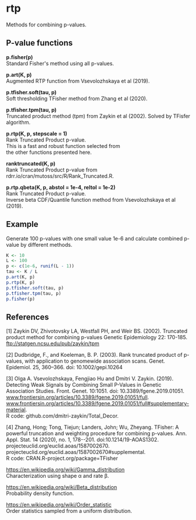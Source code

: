 
# rtp  

Methods for combining p-values.

## P-value functions

**p.fisher(p)**  
Standard Fisher's method using all p-values.  

**p.art(K, p)**  
Augmented RTP function from Vsevolozhskaya et al (2019).  

**p.tfisher.soft(tau, p)**  
Soft thresholding TFisher method from Zhang et al (2020).  

**p.tfisher.tpm(tau, p)**  
Truncated product method (tpm) from Zaykin et al (2002).
Solved by TFisfer algorithm.  

**p.rtp(K, p, stepscale = 1)**  
Rank Truncated Product p-value.  
This is a fast and robust function selected from  
the other functions presented here.

**ranktruncated(K, p)**  
Rank Truncated Product p-value from
rdrr.io/cran/mutoss/src/R/Rank_Truncated.R.

**p.rtp.qbeta(K, p, abstol = 1e-4, reltol = 1e-2)**  
Rank Truncated Product p-value.  
Inverse beta CDF/Quantile function method from Vsevolozhskaya et al (2019).

## Example

Generate 100 p-values with one small value 1e-6 and calculate
combined p-value by different methods.

```R
K <- 10
L <- 100
p <- c(1e-6, runif(L - 1))
tau <- K / L
p.art(K, p)
p.rtp(K, p)
p.tfisher.soft(tau, p)
p.tfisher.tpm(tau, p)
p.fisher(p)
```

## References

[1] Zaykin DV, Zhivotovsky LA, Westfall PH, and Weir BS. (2002).
Truncated product method for combining p-values
Genetic Epidemiology 22: 170-185.
ftp://statgen.ncsu.edu/pub/zaykin/tpm  

[2] Dudbridge, F., and Koeleman, B. P. (2003).
Rank truncated product of p-values, with application to genomewide association scans.
Genet. Epidemiol. 25, 360–366. doi: 10.1002/gepi.10264  

[3] Olga A. Vsevolozhskaya, Fengjiao Hu and Dmitri V. Zaykin. (2019). Detecting Weak Signals by Combining Small P-Values in Genetic Association Studies.
Front. Genet. 10:1051. doi: 10.3389/fgene.2019.01051.  
www.frontiersin.org/articles/10.3389/fgene.2019.01051/full. www.frontiersin.org/articles/10.3389/fgene.2019.01051/full#supplementary-material.  
R code: github.com/dmitri-zaykin/Total_Decor.  

[4] Zhang, Hong; Tong, Tiejun; Landers, John; Wu, Zheyang. TFisher: A powerful truncation and weighting procedure for combining p-values. Ann. Appl. Stat. 14 (2020), no. 1, 178--201. doi:10.1214/19-AOAS1302.  
projecteuclid.org/euclid.aoas/1587002670.
projecteuclid.org/euclid.aoas/1587002670#supplemental.  
R code: CRAN.R-project.org/package=TFisher

https://en.wikipedia.org/wiki/Gamma_distribution  
Characterization using shape α and rate β.

https://en.wikipedia.org/wiki/Beta_distribution  
Probability density function.

https://en.wikipedia.org/wiki/Order_statistic  
Order statistics sampled from a uniform distribution.  
